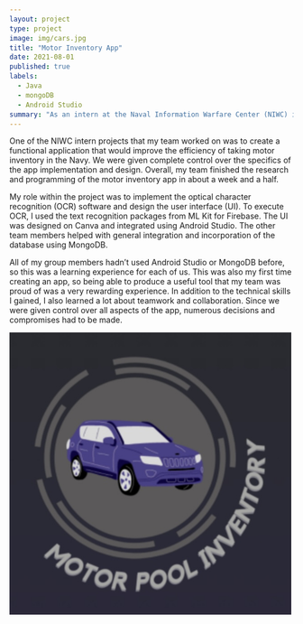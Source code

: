 ```yaml
---
layout: project
type: project
image: img/cars.jpg
title: "Motor Inventory App"
date: 2021-08-01
published: true
labels:
  - Java
  - mongoDB
  - Android Studio
summary: "As an intern at the Naval Information Warfare Center (NIWC) in Summer 2021, my team developed an Android app to provide an efficient method for taking motor inventory."
---
```


One of the NIWC intern projects that my team worked on was to create a functional application that would improve the efficiency of taking motor inventory in the Navy. We were given complete control over the specifics of the app implementation and design. Overall, my team finished the research and programming of the motor inventory app in about a week and a half.

My role within the project was to implement the optical character recognition (OCR) software and design the user interface (UI). To execute OCR, I used the text recognition packages from ML Kit for Firebase. The UI was designed on Canva and integrated using Android Studio. The other team members helped with general integration and incorporation of the database using MongoDB.

All of my group members hadn’t used Android Studio or MongoDB before, so this was a learning experience for each of us. This was also my first time creating an app, so being able to produce a useful tool that my team was proud of was a very rewarding experience. In addition to the technical skills I gained, I also learned a lot about teamwork and collaboration. Since we were given control over all aspects of the app, numerous decisions and compromises had to be made.

<div class="text-center p-4">
  <img width="500px" src="../img/inventory.jpg" class="img-thumbnail" >
</div>
